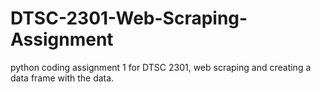 # DTSC-2301-Web-Scraping-Assignment
python coding assignment 1 for DTSC 2301, web scraping and creating a data frame with the data.
